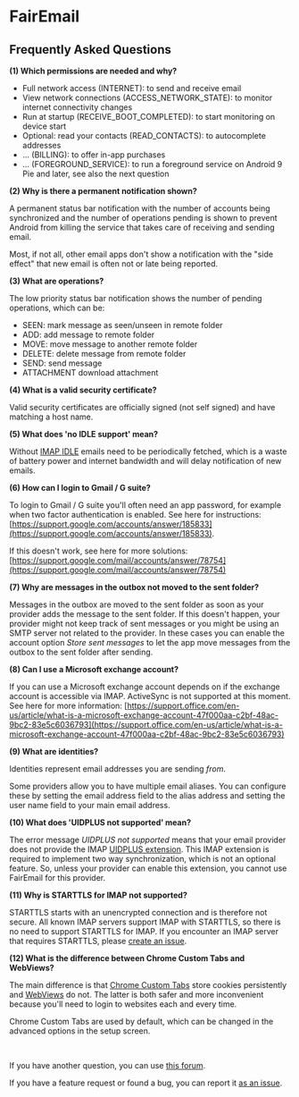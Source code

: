FairEmail
=========

Frequently Asked Questions
--------------------------

<a name="FAQ1"></a>
**(1) Which permissions are needed and why?**

* Full network access (INTERNET): to send and receive email
* View network connections (ACCESS_NETWORK_STATE): to monitor internet connectivity changes
* Run at startup (RECEIVE_BOOT_COMPLETED): to start monitoring on device start
* Optional: read your contacts (READ_CONTACTS): to autocomplete addresses
* ... (BILLING): to offer in-app purchases
* ... (FOREGROUND_SERVICE): to run a foreground service on Android 9 Pie and later, see also the next question

<a name="FAQ2"></a>
**(2) Why is there a permanent notification shown?**

A permanent status bar notification with the number of accounts being synchronized and the number of operations pending is shown
to prevent Android from killing the service that takes care of receiving and sending email.

Most, if not all, other email apps don't show a notification with the "side effect" that new email is often not or late being reported.

<a name="FAQ3"></a>
**(3) What are operations?**

The low priority status bar notification shows the number of pending operations, which can be:

* SEEN: mark message as seen/unseen in remote folder
* ADD: add message to remote folder
* MOVE: move message to another remote folder
* DELETE: delete message from remote folder
* SEND: send message
* ATTACHMENT download attachment

<a name="FAQ4"></a>
**(4) What is a valid security certificate?**

Valid security certificates are officially signed (not self signed) and have matching a host name.

<a name="FAQ5"></a>
**(5) What does 'no IDLE support' mean?**

Without [IMAP IDLE](https://en.wikipedia.org/wiki/IMAP_IDLE) emails need to be periodically fetched,
which is a waste of battery power and internet bandwidth and will delay notification of new emails.

<a name="FAQ6"></a>
**(6) How can I login to Gmail / G suite?**

To login to Gmail / G suite you'll often need an app password, for example when two factor authentication is enabled.
See here for instructions: [https://support.google.com/accounts/answer/185833](https://support.google.com/accounts/answer/185833).

If this doesn't work, see here for more solutions: [https://support.google.com/mail/accounts/answer/78754](https://support.google.com/mail/accounts/answer/78754)

<a name="FAQ7"></a>
**(7) Why are messages in the outbox not moved to the sent folder?**

Messages in the outbox are moved to the sent folder as soon as your provider adds the message to the sent folder.
If this doesn't happen, your provider might not keep track of sent messages or you might be using an SMTP server not related to the provider.
In these cases you can enable the account option *Store sent messages* to let the app move messages from the outbox to the sent folder after sending.

<a name="FAQ8"></a>
**(8) Can I use a Microsoft exchange account?**

If you can use a Microsoft exchange account depends on if the exchange account is accessible via IMAP.
ActiveSync is not supported at this moment.
See here for more information: [https://support.office.com/en-us/article/what-is-a-microsoft-exchange-account-47f000aa-c2bf-48ac-9bc2-83e5c6036793](https://support.office.com/en-us/article/what-is-a-microsoft-exchange-account-47f000aa-c2bf-48ac-9bc2-83e5c6036793)

<a name="FAQ9"></a>
**(9) What are identities?**

Identities represent email addresses you are sending *from*.

Some providers allow you to have multiple email aliases.
You can configure these by setting the email address field to the alias address and setting the user name field to your main email address.

<a name="FAQ10"></a>
**(10) What does 'UIDPLUS not supported' mean?**

The error message *UIDPLUS not supported* means that your email provider does not provide the IMAP [UIDPLUS extension](https://tools.ietf.org/html/rfc4315).
This IMAP extension is required to implement two way synchronization, which is not an optional feature.
So, unless your provider can enable this extension, you cannot use FairEmail for this provider.

<a name="FAQ11"></a>
**(11) Why is STARTTLS for IMAP not supported?**

STARTTLS starts with an unencrypted connection and is therefore not secure.
All known IMAP servers support IMAP with STARTTLS, so there is no need to support STARTTLS for IMAP.
If you encounter an IMAP server that requires STARTTLS, please [create an issue](https://github.com/M66B/open-source-email/issues/new).

<a name="FAQ12"></a>
**(12) What is the difference between Chrome Custom Tabs and WebViews?**

The main difference is that [Chrome Custom Tabs](https://developer.chrome.com/multidevice/android/customtabs) store cookies persistently
and [WebViews](https://developer.android.com/reference/android/webkit/WebView) do not.
The latter is both safer and more inconvenient because you'll need to login to websites each and every time.

Chrome Custom Tabs are used by default, which can be changed in the advanced options in the setup screen.

<br>

If you have another question, you can use [this forum](https://forum.xda-developers.com/android/apps-games/source-email-t3824168).

If you have a feature request or found a bug, you can report it [as an issue](https://github.com/M66B/open-source-email/issues).

